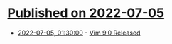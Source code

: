 # [Published on 2022-07-05](index.md)

* [2022-07-05, 01:30:00](https://developers.slashdot.org/story/22/07/04/193233/vim-90-released?utm_source=rss1.0mainlinkanon&utm_medium=feed) - [Vim 9.0 Released](https://developers.slashdot.org/story/22/07/04/193233/vim-90-released?utm_source=rss1.0mainlinkanon&utm_medium=feed)

